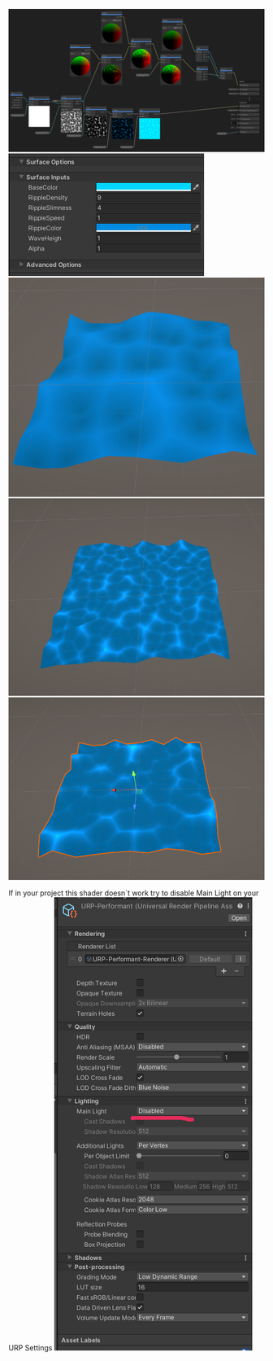 ![](./Nodes.png)
![](./Property.png)
![](./Tempate_00.png)
![](./Tempate_01.png)
![](./Tempate_02.png)


If in your project this shader doesn`t work try to disable Main Light on your URP Settings
![](./URPSettings.png)
